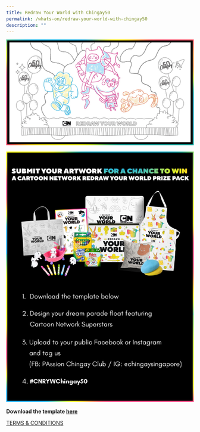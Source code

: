 ```yaml
---
title: Redraw Your World with Chingay50
permalink: /whats-on/redraw-your-world-with-chingay50
description: ""
---
```

![redraw](/images/whats-on/redraw-poster.jpg)

![step-by-step guide](/images/whats-on/redraw-step-by-step.png)

**Download the template [here](/images/whats-on/activity-sheet---chingay50-float.jpeg)**

[TERMS & CONDITIONS](/files/whats-on/terms-conditions---cn-ryw-chingay50-contest-110222_final.pdf)